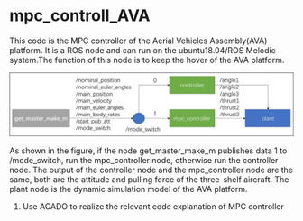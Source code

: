 # mpc_controll_AVA
This code is the MPC controller of the Aerial Vehicles Assembly(AVA) platform. It is a ROS node and can run on the ubuntu18.04/ROS Melodic system.The function of this node is to keep the hover of the AVA platform.

![image](https://github.com/BIT-aerial-robotics/mpc_controll_AVA/blob/master/%E4%BB%A3%E7%A0%81%E6%9E%B6%E6%9E%84.png)

As shown in the figure, if the node get_master_make_m publishes data 1 to /mode_switch, run the mpc_controller node, otherwise run the controller node. The output of the controller node and the mpc_controller node are the same, both are the attitude and pulling force of the three-shelf aircraft. The plant node is the dynamic simulation model of the AVA platform.


1. Use ACADO to realize the relevant code explanation of MPC controller

